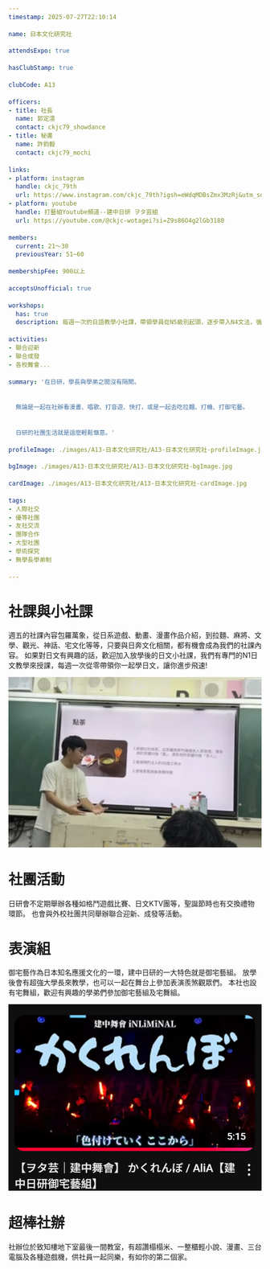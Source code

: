 ```yaml
---
timestamp: 2025-07-27T22:10:14

name: 日本文化研究社

attendsExpo: true

hasClubStamp: true

clubCode: A13

officers:
- title: 社長
  name: 郭定澐
  contact: ckjc79_showdance
- title: 秘書
  name: 許鈞毅
  contact: ckjc79_mochi

links:
- platform: instagram
  handle: ckjc_79th
  url: https://www.instagram.com/ckjc_79th?igsh=eWdqMDBsZmx3MzRj&utm_source=qr
- platform: youtube
  handle: 打藝組Youtube頻道--建中日研 ヲタ芸組
  url: https://youtube.com/@ckjc-wotagei?si=Z9s86O4g2lGb3180

members:
  current: 21～30
  previousYear: 51~60

membershipFee: 900以上

acceptsUnofficial: true

workshops:
  has: true
  description: 每週一次的日語教學小社課，帶領學員從N5級別起頭，逐步帶入N4文法，循序漸進地進行日語學習。

activities:
- 聯合迎新
- 聯合成發
- 各校舞會...

summary: '在日研，學長與學弟之間沒有隔閡。


  無論是一起在社辦看漫畫、唱歌、打音遊、快打，或是一起去吃拉麵、打機、打御宅藝。


  日研的社團生活就是這麼輕鬆愜意。'

profileImage: ./images/A13-日本文化研究社/A13-日本文化研究社-profileImage.jpg

bgImage: ./images/A13-日本文化研究社/A13-日本文化研究社-bgImage.jpg

cardImage: ./images/A13-日本文化研究社/A13-日本文化研究社-cardImage.jpg

tags:
- 人際社交
- 優等社團
- 友社交流
- 團隊合作
- 大型社團
- 學術探究
- 無學長學弟制

---
```


# 社課與小社課
週五的社課內容包羅萬象，從日系遊戲、動畫、漫畫作品介紹，到拉麵、麻將、文學、觀光、神話、宅文化等等，只要與日奔文化相關，都有機會成為我們的社課內容。
如果對日文有興趣的話，歡迎加入放學後的日文小社課，我們有專門的N1日文教學來授課，每週一次從零帶領你一起學日文，讓你進步飛速!

![週五社課](./images/A13-日本文化研究社/A13-日本文化研究社-content-0.jpg)

# 社團活動
日研會不定期舉辦各種如格鬥遊戲比賽、日文KTV團等，聖誕節時也有交換禮物環節。
也會與外校社團共同舉辦聯合迎新、成發等活動。

# 表演組
御宅藝作為日本知名應援文化的一環，建中日研的一大特色就是御宅藝組。
放學後會有超強大學長來教學，也可以一起在舞台上參加表演羨煞觀眾們。
本社也設有宅舞組，歡迎有興趣的學弟們參加御宅藝組及宅舞組。

![建中舞會表演照片](./images/A13-日本文化研究社/A13-日本文化研究社-content-1.jpg)
 
# 超棒社辦
社辦位於致知樓地下室最後一間教室，有超讚榻榻米、一整櫃輕小說、漫畫、三台電腦及各種遊戲機，供社員一起同樂，有如你的第二個家。
